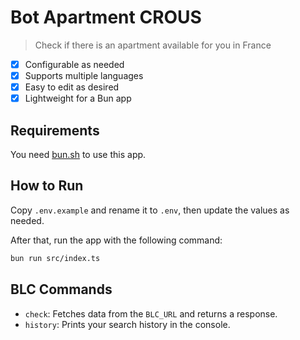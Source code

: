 
# Bot Apartment CROUS

> Check if there is an apartment available for you in France

- [x] Configurable as needed
- [x] Supports multiple languages
- [x] Easy to edit as desired
- [x] Lightweight for a Bun app

## Requirements

You need [bun.sh](https://bun.sh) to use this app.

## How to Run

Copy `.env.example` and rename it to `.env`, then update the values as needed.

After that, run the app with the following command:
```bash
bun run src/index.ts
```

## BLC Commands

- `check`: Fetches data from the `BLC_URL` and returns a response.
- `history`: Prints your search history in the console.
